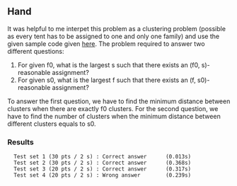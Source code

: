 ## Hand
It was helpful to me interpet this problem as a clustering problem (possible as every tent has to be assigned to one and only one family) and use the given sample code given [here](https://algolab.inf.ethz.ch/doc/tutorials/sample_code/tut08_emst.cpp).
The problem required to answer two different questions:

1. For given f0, what is the largest s such that there exists an (f0, s)-reasonable assignment? 
2. For given s0, what is the largest f such that there exists an (f, s0)-reasonable assignment?

To answer the first question, we have to find the minimum distance between clusters when there are exactly f0 clusters.
For the second question, we have to find the number of clusters when the minimum distance between different clusters equals to s0.

### Results
```
  Test set 1 (30 pts / 2 s) : Correct answer      (0.013s)
  Test set 2 (30 pts / 2 s) : Correct answer      (0.368s)
  Test set 3 (20 pts / 2 s) : Correct answer      (0.317s)
  Test set 4 (20 pts / 2 s) : Wrong answer        (0.239s)
```
